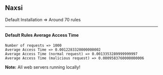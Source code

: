 ## Naxsi

Default Installation => Around 70 rules

---

#### Default Rules Average Access Time


```
Number of requests => 1000
Average Access Time => 0.0012283320000000002
Average Access Time (normal request) => 0.0013353289999999997
Average Access Time (malicious request) => 0.0009583760000000006
```

**Note:** All web servers running locally!

